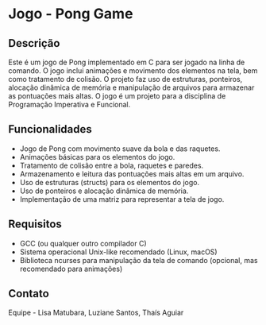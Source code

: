 # Jogo - Pong Game

## Descrição

Este é um jogo de Pong implementado em C para ser jogado na linha de comando. O jogo inclui animações e movimento dos elementos na tela, bem como tratamento de colisão. O projeto faz uso de estruturas, ponteiros, alocação dinâmica de memória e manipulação de arquivos para armazenar as pontuações mais altas.
O jogo é um projeto para a disciplina de Programação Imperativa e Funcional.


## Funcionalidades

- Jogo de Pong com movimento suave da bola e das raquetes.
- Animações básicas para os elementos do jogo.
- Tratamento de colisão entre a bola, raquetes e paredes.
- Armazenamento e leitura das pontuações mais altas em um arquivo.
- Uso de estruturas (structs) para os elementos do jogo.
- Uso de ponteiros e alocação dinâmica de memória.
- Implementação de uma matriz para representar a tela de jogo.

## Requisitos

- GCC (ou qualquer outro compilador C)
- Sistema operacional Unix-like recomendado (Linux, macOS)
- Biblioteca ncurses para manipulação da tela de comando (opcional, mas recomendado para animações)


## Contato

Equipe - Lisa Matubara, Luziane Santos, Thaís Aguiar
